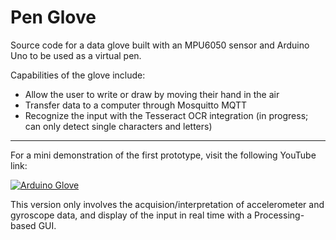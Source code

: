 # Pen Glove

Source code for a data glove built with an MPU6050 sensor and Arduino Uno to be used as a virtual pen.

Capabilities of the glove include:
* Allow the user to write or draw by moving their hand in the air
* Transfer data to a computer through Mosquitto MQTT 
* Recognize the input with the Tesseract OCR integration (in progress; can only detect single characters and letters)

---

For a mini demonstration of the first prototype, visit the following YouTube link: 

[![Arduino Glove](https://img.youtube.com/vi/E4OcadS2zEE/0.jpg)](https://www.youtube.com/watch?v=E4OcadS2zEE)

This version only involves the acquision/interpretation of accelerometer and gyroscope data, and display of the input in real time with a Processing-based GUI.


